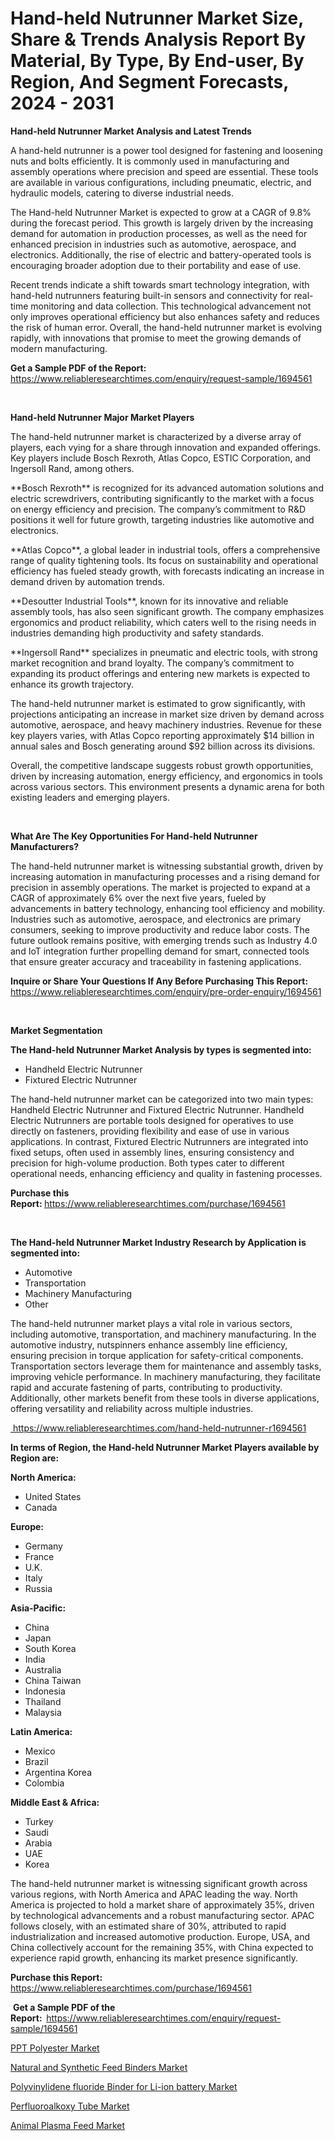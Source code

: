 <p><h1>Hand-held Nutrunner Market Size, Share & Trends Analysis Report By Material, By Type, By End-user, By Region, And Segment Forecasts, 2024 - 2031</h1></p><p><strong>Hand-held Nutrunner Market Analysis and Latest Trends</strong></p>
<p><p>A hand-held nutrunner is a power tool designed for fastening and loosening nuts and bolts efficiently. It is commonly used in manufacturing and assembly operations where precision and speed are essential. These tools are available in various configurations, including pneumatic, electric, and hydraulic models, catering to diverse industrial needs.</p><p>The Hand-held Nutrunner Market is expected to grow at a CAGR of 9.8% during the forecast period. This growth is largely driven by the increasing demand for automation in production processes, as well as the need for enhanced precision in industries such as automotive, aerospace, and electronics. Additionally, the rise of electric and battery-operated tools is encouraging broader adoption due to their portability and ease of use.</p><p>Recent trends indicate a shift towards smart technology integration, with hand-held nutrunners featuring built-in sensors and connectivity for real-time monitoring and data collection. This technological advancement not only improves operational efficiency but also enhances safety and reduces the risk of human error. Overall, the hand-held nutrunner market is evolving rapidly, with innovations that promise to meet the growing demands of modern manufacturing.</p></p>
<p><strong>Get a Sample PDF of the Report:&nbsp;</strong> <a href="https://www.reliableresearchtimes.com/enquiry/request-sample/1694561?utm_campaign=1425&utm_medium=2&utm_source=Github&utm_content=ia&utm_term=13102024&utm_id=hand-held-nutrunner">https://www.reliableresearchtimes.com/enquiry/request-sample/1694561</a></p>
<p>&nbsp;</p>
<p><strong>Hand-held Nutrunner Major Market Players</strong></p>
<p><p>The hand-held nutrunner market is characterized by a diverse array of players, each vying for a share through innovation and expanded offerings. Key players include Bosch Rexroth, Atlas Copco, ESTIC Corporation, and Ingersoll Rand, among others.</p><p>**Bosch Rexroth** is recognized for its advanced automation solutions and electric screwdrivers, contributing significantly to the market with a focus on energy efficiency and precision. The company’s commitment to R&D positions it well for future growth, targeting industries like automotive and electronics.</p><p>**Atlas Copco**, a global leader in industrial tools, offers a comprehensive range of quality tightening tools. Its focus on sustainability and operational efficiency has fueled steady growth, with forecasts indicating an increase in demand driven by automation trends.</p><p>**Desoutter Industrial Tools**, known for its innovative and reliable assembly tools, has also seen significant growth. The company emphasizes ergonomics and product reliability, which caters well to the rising needs in industries demanding high productivity and safety standards.</p><p>**Ingersoll Rand** specializes in pneumatic and electric tools, with strong market recognition and brand loyalty. The company’s commitment to expanding its product offerings and entering new markets is expected to enhance its growth trajectory.</p><p>The hand-held nutrunner market is estimated to grow significantly, with projections anticipating an increase in market size driven by demand across automotive, aerospace, and heavy machinery industries. Revenue for these key players varies, with Atlas Copco reporting approximately $14 billion in annual sales and Bosch generating around $92 billion across its divisions.</p><p>Overall, the competitive landscape suggests robust growth opportunities, driven by increasing automation, energy efficiency, and ergonomics in tools across various sectors. This environment presents a dynamic arena for both existing leaders and emerging players.</p></p>
<p>&nbsp;</p>
<p><strong>What Are The Key Opportunities For Hand-held Nutrunner Manufacturers?</strong></p>
<p><p>The hand-held nutrunner market is witnessing substantial growth, driven by increasing automation in manufacturing processes and a rising demand for precision in assembly operations. The market is projected to expand at a CAGR of approximately 6% over the next five years, fueled by advancements in battery technology, enhancing tool efficiency and mobility. Industries such as automotive, aerospace, and electronics are primary consumers, seeking to improve productivity and reduce labor costs. The future outlook remains positive, with emerging trends such as Industry 4.0 and IoT integration further propelling demand for smart, connected tools that ensure greater accuracy and traceability in fastening applications.</p></p>
<p><strong>Inquire or Share Your Questions If Any Before Purchasing This Report:</strong> <a href="https://www.reliableresearchtimes.com/enquiry/pre-order-enquiry/1694561?utm_campaign=1425&utm_medium=2&utm_source=Github&utm_content=ia&utm_term=13102024&utm_id=hand-held-nutrunner">https://www.reliableresearchtimes.com/enquiry/pre-order-enquiry/1694561</a></p>
<p>&nbsp;</p>
<p><strong>Market Segmentation</strong></p>
<p><strong>The Hand-held Nutrunner Market Analysis by types is segmented into:</strong></p>
<p><ul><li>Handheld Electric Nutrunner</li><li>Fixtured Electric Nutrunner</li></ul></p>
<p><p>The hand-held nutrunner market can be categorized into two main types: Handheld Electric Nutrunner and Fixtured Electric Nutrunner. Handheld Electric Nutrunners are portable tools designed for operatives to use directly on fasteners, providing flexibility and ease of use in various applications. In contrast, Fixtured Electric Nutrunners are integrated into fixed setups, often used in assembly lines, ensuring consistency and precision for high-volume production. Both types cater to different operational needs, enhancing efficiency and quality in fastening processes.</p></p>
<p><strong>Purchase this Report:&nbsp;</strong><a href="https://www.reliableresearchtimes.com/purchase/1694561?utm_campaign=1425&utm_medium=2&utm_source=Github&utm_content=ia&utm_term=13102024&utm_id=hand-held-nutrunner">https://www.reliableresearchtimes.com/purchase/1694561</a></p>
<p>&nbsp;</p>
<p><strong>The Hand-held Nutrunner Market Industry Research by Application is segmented into:</strong></p>
<p><ul><li>Automotive</li><li>Transportation</li><li>Machinery Manufacturing</li><li>Other</li></ul></p>
<p><p>The hand-held nutrunner market plays a vital role in various sectors, including automotive, transportation, and machinery manufacturing. In the automotive industry, nutspinners enhance assembly line efficiency, ensuring precision in torque application for safety-critical components. Transportation sectors leverage them for maintenance and assembly tasks, improving vehicle performance. In machinery manufacturing, they facilitate rapid and accurate fastening of parts, contributing to productivity. Additionally, other markets benefit from these tools in diverse applications, offering versatility and reliability across multiple industries.</p></p>
<p><a href="https://www.reliableresearchtimes.com/hand-held-nutrunner-r1694561?utm_campaign=1425&utm_medium=2&utm_source=Github&utm_content=ia&utm_term=13102024&utm_id=hand-held-nutrunner">&nbsp;https://www.reliableresearchtimes.com/hand-held-nutrunner-r1694561</a></p>
<p><strong>In terms of Region, the Hand-held Nutrunner Market Players available by Region are:</strong></p>
<p>
    <p> <strong> North America: </strong>
        <ul>
            <li>United States</li>
            <li>Canada</li>
        </ul>
        </p> 
    <p> <strong> Europe: </strong>
        <ul>
            <li>Germany</li>
            <li>France</li>
            <li>U.K.</li>
            <li>Italy</li>
            <li>Russia</li>
        </ul>
        </p> 
    <p> <strong> Asia-Pacific: </strong>
        <ul>
            <li>China</li>
            <li>Japan</li>
            <li>South Korea</li>
            <li>India</li>
            <li>Australia</li>
            <li>China Taiwan</li>
            <li>Indonesia</li>
            <li>Thailand</li>
            <li>Malaysia</li>
        </ul>
        </p> 
    <p> <strong> Latin America: </strong>
        <ul>
            <li>Mexico</li>
            <li>Brazil</li>
            <li>Argentina Korea</li>
            <li>Colombia</li>
        </ul>
        </p> 
    <p> <strong> Middle East & Africa: </strong>
        <ul>
            <li>Turkey</li>
            <li>Saudi</li>
            <li>Arabia</li>
            <li>UAE</li>
            <li>Korea</li>
        </ul>
    </p>
    </p>
<p><p>The hand-held nutrunner market is witnessing significant growth across various regions, with North America and APAC leading the way. North America is projected to hold a market share of approximately 35%, driven by technological advancements and a robust manufacturing sector. APAC follows closely, with an estimated share of 30%, attributed to rapid industrialization and increased automotive production. Europe, USA, and China collectively account for the remaining 35%, with China expected to experience rapid growth, enhancing its market presence significantly.</p></p>
<p><strong>Purchase this Report: </strong><a href="https://www.reliableresearchtimes.com/purchase/1694561?utm_campaign=1425&utm_medium=2&utm_source=Github&utm_content=ia&utm_term=13102024&utm_id=hand-held-nutrunner">https://www.reliableresearchtimes.com/purchase/1694561</a></p>
<p>&nbsp;<strong>Get a Sample PDF of the Report:&nbsp;&nbsp;</strong><a href="https://www.reliableresearchtimes.com/enquiry/request-sample/1694561?utm_campaign=1425&utm_medium=2&utm_source=Github&utm_content=ia&utm_term=13102024&utm_id=hand-held-nutrunner">https://www.reliableresearchtimes.com/enquiry/request-sample/1694561</a></p>
<p><strong></strong></p>
<p><p><a href="https://www.linkedin.com/pulse/opportunities-challenges-ppt-polyester-market-strategic-insights-jtftf?utm_campaign=1425&utm_medium=2&utm_source=Github&utm_content=ia&utm_term=13102024&utm_id=hand-held-nutrunner">PPT Polyester Market</a></p><p><a href="https://www.linkedin.com/pulse/evolution-natural-synthetic-feed-binders-market-key-shifts-from-98bnf?utm_campaign=1425&utm_medium=2&utm_source=Github&utm_content=ia&utm_term=13102024&utm_id=hand-held-nutrunner">Natural and Synthetic Feed Binders Market</a></p><p><a href="https://www.linkedin.com/pulse/polyvinylidene-fluoride-binder-li-ion-battery-market-size-type-7g9mf?utm_campaign=1425&utm_medium=2&utm_source=Github&utm_content=ia&utm_term=13102024&utm_id=hand-held-nutrunner">Polyvinylidene fluoride Binder for Li-ion battery Market</a></p><p><a href="https://www.linkedin.com/pulse/regional-adaptations-global-perfluoroalkoxy-tube-market-trends-xo8lf?utm_campaign=1425&utm_medium=2&utm_source=Github&utm_content=ia&utm_term=13102024&utm_id=hand-held-nutrunner">Perfluoroalkoxy Tube Market</a></p><p><a href="https://www.linkedin.com/pulse/insights-animal-plasma-feed-industry-market-financial-status-npp7f?utm_campaign=1425&utm_medium=2&utm_source=Github&utm_content=ia&utm_term=13102024&utm_id=hand-held-nutrunner">Animal Plasma Feed Market</a></p></p>